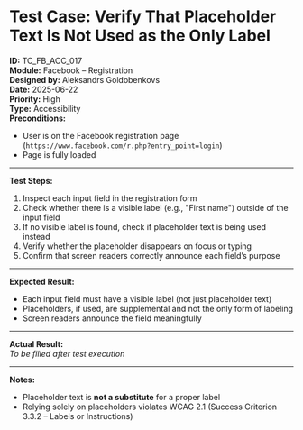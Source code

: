 # Test Case: Verify That Placeholder Text Is Not Used as the Only Label

**ID:** TC_FB_ACC_017  
**Module:** Facebook – Registration  
**Designed by:** Aleksandrs Goldobenkovs  
**Date:** 2025-06-22  
**Priority:** High  
**Type:** Accessibility  
**Preconditions:**  
- User is on the Facebook registration page (`https://www.facebook.com/r.php?entry_point=login`)  
- Page is fully loaded

---

**Test Steps:**

1. Inspect each input field in the registration form  
2. Check whether there is a visible label (e.g., "First name") outside of the input field  
3. If no visible label is found, check if placeholder text is being used instead  
4. Verify whether the placeholder disappears on focus or typing  
5. Confirm that screen readers correctly announce each field’s purpose

---

**Expected Result:**  
- Each input field must have a visible label (not just placeholder text)  
- Placeholders, if used, are supplemental and not the only form of labeling  
- Screen readers announce the field meaningfully

---

**Actual Result:**  
_To be filled after test execution_

---

**Notes:**  
- Placeholder text is **not a substitute** for a proper label  
- Relying solely on placeholders violates WCAG 2.1 (Success Criterion 3.3.2 – Labels or Instructions)
